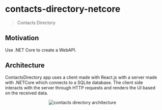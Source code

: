 # contacts-directory-netcore
> Contacts Directory

## Motivation
Use .NET Core to create a WebAPI.

## Architecture
ContactsDirectory app uses a client made with React.js with a server made with .NETCore which connects to a SQLite database.
The client side interacts with the server through HTTP requests and renders the UI based on the received data.

<p align="center">  
  <img 
    src="https://raw.githubusercontent.com/estebanborai/contacts-directory-netcore/master/docs/architecture_ diagram.png" 
    alt="contacts directory architecture"
  />
</p>
